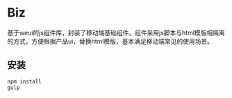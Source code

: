 # Biz
基于weui的js组件库，封装了移动端基础组件。组件采用js脚本与html模版相隔离的方式，方便根据产品ui，替换html模版，基本满足移动端常见的使用场景。


## 安装
```
npm install
gulp
```
